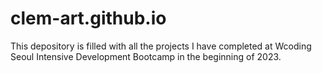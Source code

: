 # clem-art.github.io

This depository is filled with all the projects I have completed at Wcoding Seoul Intensive Development Bootcamp in the beginning of 2023.
